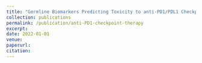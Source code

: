 ```yaml
---
title: "Germline Biomarkers Predicting Toxicity to anti-PD1/PDL1 Checkpoint Therapy"
collection: publications
permalink: /publication/anti-PD1-checkpoint-therapy
excerpt: 
date: 2022-01-01
venue: 
paperurl: 
citation:
---
```

